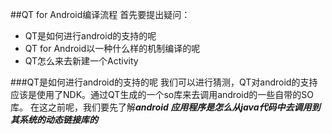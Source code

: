 ##QT for Android编译流程
首先要提出疑问：
* QT是如何进行android的支持的呢
* QT for Android以一种什么样的机制编译的呢
* QT怎么来去新建一个Activity

###QT是如何进行android的支持的呢
我们可以进行猜测，QT对android的支持应该是使用了NDK。通过QT生成的一个so库来去调用android的一些自带的SO库。
在这之前呢，我们要先了解***android 应用程序是怎么从java代码中去调用到其系统的动态链接库的***
